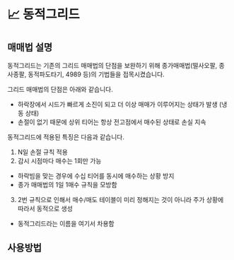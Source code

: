 # 📈 동적그리드

## 매매법 설명
동적그리드는 기존의 그리드 매매법의 단점을 보완하기 위해 종가매매법(떨사오팔, 종사종팔, 동적파도타기, 4989 등)의 기법들을 접목시켰습니다.

그리드 매매법의 단점은 아래와 같습니다.
- 하락장에서 시드가 빠르게 소진이 되고 더 이상 매매가 이루어지는 상태가 발생 (냉동 상태)
- 손절이 없기 때문에 상위 티어는 항상 전고점에서 매수된 상태로 손실 지속 

동적그리드에 적용된 특징은 다음과 같습니다.
1. N일 손절 규칙 적용
2. 감시 시점마다 매수는 1회만 가능
  - 하락빔을 맞는 경우에 수십 티어를 동시에 매수하는 상황 방지
  - 종가 매매법의 1일 1매수 규칙을 모방함
3. 2번 규칙으로 인해서 매수/매도 테이블이 미리 정해지는 것이 아니라 주가 상황에 따라서 동적으로 생성
  - 동적그리드라는 이름을 여기서 차용함

## 사용방법
